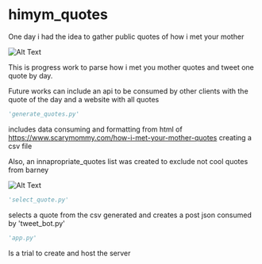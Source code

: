 # himym_quotes

One day i had the idea to gather public quotes of how i met your mother 

![Alt Text](https://media.giphy.com/media/13hZL3j0Dcmsso/giphy.gif)

This is progress work to parse how i met you mother quotes and tweet one quote by day.

Future works can include an api to be consumed by other clients with the quote of the day and a website with all quotes

```python
'generate_quotes.py'
```

includes data consuming and formatting from html of https://www.scarymommy.com/how-i-met-your-mother-quotes creating a csv file

Also, an innapropriate_quotes list was created to exclude not cool quotes from barney

![Alt Text](https://media.giphy.com/media/knwUMC1D5Ce1a/giphy.gif)

```python
'select_quote.py'
```

selects a quote from the csv generated and creates a post json consumed by 'tweet_bot.py'

```python
'app.py'
```
Is a trial to create and host the server


